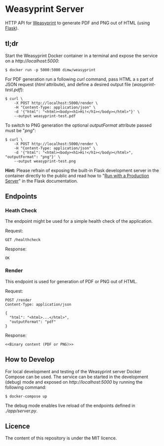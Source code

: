 # Weasyprint Server

HTTP API for [Weasyprint] to generate PDF and PNG out of HTML (using [Flask]).

## tl;dr

Start the Weasyprint Docker container in a terminal and expose the service on a _http://localhost:5000_:

    $ docker run -p 5000:5000 dimw/weasyprint

For PDF generation run a following _curl_ command, pass HTML a s part of JSON request (_html_ attribute), and define a desired output file (_wasyprint-test.pdf_):
    
    $ curl \
        -X POST http://localhost:5000/render \
        -H "Content-Type: application/json" \
        -d '{"html": "<html><body><h1>Hi!</h1></body></html>"}' \
        --output weasyprint-test.pdf

To switch to PNG generation the optional _outputFormat_ attribute passed must be "_png_":

    $ curl \
        -X POST http://localhost:5000/render \
        -H "Content-Type: application/json" \
        -d '{"html": "<html><body><h1>Hi!</h1></body></html>", "outputFormat": "png"}' \
        --output weasyprint-test.png

**Hint:** Please refrain of exposing the built-in Flask development server in the container directly to the 
public and read how to "[Run with a Production Server](https://flask.palletsprojects.com/en/1.1.x/tutorial/deploy/#run-with-a-production-server)"
in the Flask documentation.

## Endpoints

### Heath Check

The endpoint might be used for a simple health check of the application. 

Request:
    
    GET /healthcheck

Response:

    OK


### Render

This endpoint is used for generation of PDF or PNG out of HTML.

Request:

    POST /render
    Content-Type: application/json
    
    {
      "html": "<html>...</html>",
      "outputFormat": "pdf"
    }

Response:

    <<Binary content (PDF or PNG)>>

## How to Develop

For local development and testing of the Weasyprint server Docker Compose can be used. 
The service can be started in the development (debug) mode and exposed on _http://localhost:5000_ 
by running the following command:

    $ docker-compose up

The debug mode enables live reload of the endpoints defined in _./app/server.py_.  

## Licence

The content of this repository is under the MIT licence.

[Weasyprint]: https://weasyprint.org/
[Flask]: https://flask.palletsprojects.com/en/1.1.x/

